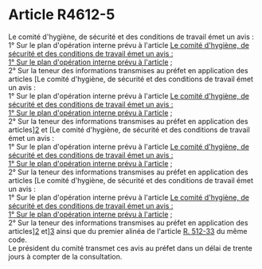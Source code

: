 # Article R4612-5

Le comité d'hygiène, de sécurité et des conditions de travail émet un avis :   
1° Sur le plan d'opération interne prévu à l'article [Le comité d'hygiène, de sécurité et des conditions de travail émet un avis :   
1° Sur le plan d'opération interne prévu à l'article][1] ;   
2° Sur la teneur des informations transmises au préfet en application des articles [Le comité d'hygiène, de sécurité et des conditions de travail émet un avis :   
1° Sur le plan d'opération interne prévu à l'article [Le comité d'hygiène, de sécurité et des conditions de travail émet un avis :   
1° Sur le plan d'opération interne prévu à l'article][1] ;   
2° Sur la teneur des informations transmises au préfet en application des articles][2] et [Le comité d'hygiène, de sécurité et des conditions de travail émet un avis :   
1° Sur le plan d'opération interne prévu à l'article [Le comité d'hygiène, de sécurité et des conditions de travail émet un avis :   
1° Sur le plan d'opération interne prévu à l'article][1] ;   
2° Sur la teneur des informations transmises au préfet en application des articles [Le comité d'hygiène, de sécurité et des conditions de travail émet un avis :   
1° Sur le plan d'opération interne prévu à l'article [Le comité d'hygiène, de sécurité et des conditions de travail émet un avis :   
1° Sur le plan d'opération interne prévu à l'article][1] ;   
2° Sur la teneur des informations transmises au préfet en application des articles][2] et][3] ainsi que du premier alinéa de l'article [R. 512-33][4] du même code.   
Le président du comité transmet ces avis au préfet dans un délai de trente jours à compter de la consultation.

 [1]: /affichCodeArticle.do?cidTexte=LEGITEXT000006074220&idArticle=LEGIARTI000006838706&dateTexte=&categorieLien=cid
 [2]: /affichCodeArticle.do?cidTexte=LEGITEXT000006074220&idArticle=LEGIARTI000006838680&dateTexte=&categorieLien=cid
 [3]: /affichCodeArticle.do?cidTexte=LEGITEXT000006074220&idArticle=LEGIARTI000006838683&dateTexte=&categorieLien=cid
 [4]: /affichCodeArticle.do?cidTexte=LEGITEXT000006074220&idArticle=LEGIARTI000006838710&dateTexte=&categorieLien=cid